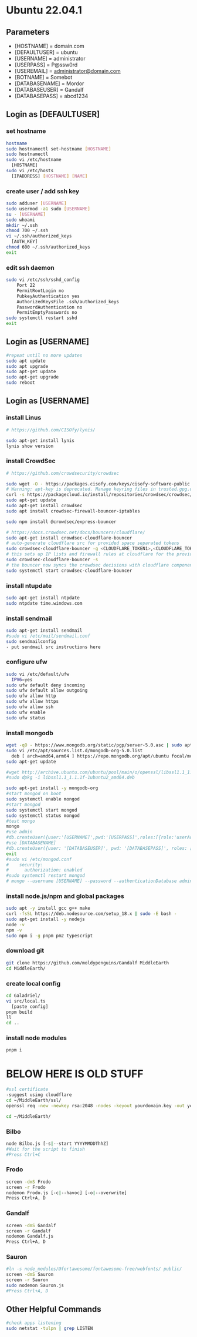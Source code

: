 # Ubuntu 22.04.1

## Parameters
* [HOSTNAME] = domain.com
* [DEFAULTUSER] = ubuntu
* [USERNAME] = administrator
* [USERPASS] = P@ssw0rd
* [USEREMAIL] = administrator@domain.com
* [BOTNAME] = Somebot
* [DATABASENAME] = Mordor
* [DATABASEUSER] = Gandalf
* [DATABASEPASS] = abcd1234



## Login as [DEFAULTUSER]

### set hostname
```bash 
hostname  
sudo hostnamectl set-hostname [HOSTNAME]  
sudo hostnamectl 
sudo vi /etc/hostname 
  [HOSTNAME] 
sudo vi /etc/hosts 
  [IPADDRESS] [HOSTNAME] [NAME] 
```
### create user / add ssh key
```bash
sudo adduser [USERNAME]
sudo usermod -aG sudo [USERNAME]
su - [USERNAME]
sudo whoami
mkdir ~/.ssh
chmod 700 ~/.ssh
vi ~/.ssh/authorized_keys
  [AUTH_KEY]
chmod 600 ~/.ssh/authorized_keys
exit
```
### edit ssh daemon
```bash
sudo vi /etc/ssh/sshd_config
    Port 22
    PermitRootLogin no
    PubkeyAuthentication yes
    AuthorizedKeysFile .ssh/authorized_keys
    PasswordAuthentication no
    PermitEmptyPasswords no
sudo systemctl restart sshd
exit
```

## Login as [USERNAME]

```bash
#repeat until no more updates
sudo apt update
sudo apt upgrade
sudo apt-get update
sudo apt-get upgrade
sudo reboot
```

## Login as [USERNAME]

### install Linus
```bash 
# https://github.com/CISOfy/lynis/

sudo apt-get install lynis
lynis show version
```

### install CrowdSec
```bash
# https://github.com/crowdsecurity/crowdsec

sudo wget -O - https://packages.cisofy.com/keys/cisofy-software-public.key | sudo apt-key add -
# Warning: apt-key is deprecated. Manage keyring files in trusted.gpg.d instead (see apt-key(8)).
curl -s https://packagecloud.io/install/repositories/crowdsec/crowdsec/script.deb.sh | sudo bash
sudo apt-get update
sudo apt-get install crowdsec
sudo apt install crowdsec-firewall-bouncer-iptables

sudo npm install @crowdsec/express-bouncer

# https://docs.crowdsec.net/docs/bouncers/cloudflare/
sudo apt-get install crowdsec-cloudflare-bouncer
# auto-generate cloudflare src for provided space separated tokens 
sudo crowdsec-cloudflare-bouncer -g <CLOUDFLARE_TOKEN1>,<CLOUDFLARE_TOKEN2> -o /etc/crowdsec/bouncers/crowdsec-cloudflare-bouncer.yaml
# this sets up IP lists and firewall rules at cloudflare for the provided src. 
sudo crowdsec-cloudflare-bouncer -s
# the bouncer now syncs the crowdsec decisions with cloudflare components.
sudo systemctl start crowdsec-cloudflare-bouncer
```


### install ntupdate
```bash
sudo apt-get install ntpdate
sudo ntpdate time.windows.com
```


### install sendmail
```bash
sudo apt-get install sendmail
#sudo vi /etc/mail/sendmail.conf
sudo sendmailconfig
- put sendmail src instructions here
```

### configure ufw
```bash
sudo vi /etc/default/ufw
  IPV6=yes
sudo ufw default deny incoming
sudo ufw default allow outgoing
sudo ufw allow http
sudo ufw allow https
sudo ufw allow ssh
sudo ufw enable
sudo ufw status
```

### install mongodb
```bash
wget -qO - https://www.mongodb.org/static/pgp/server-5.0.asc | sudo apt-key add -
sudo vi /etc/apt/sources.list.d/mongodb-org-5.0.list
  deb [ arch=amd64,arm64 ] https://repo.mongodb.org/apt/ubuntu focal/mongodb-org/5.0 multiverse
sudo apt-get update

#wget http://archive.ubuntu.com/ubuntu/pool/main/o/openssl/libssl1.1_1.1.1f-1ubuntu2_amd64.deb
#sudo dpkg -i libssl1.1_1.1.1f-1ubuntu2_amd64.deb

sudo apt-get install -y mongodb-org
#start mongod on boot
sudo systemctl enable mongod
#start mongod
sudo systemctl start mongod
sudo systemctl status mongod
#test mongo
mongo
#use admin
#db.createUser({user:'[USERNAME]',pwd:'[USERPASS]',roles:[{role:'userAdminAnyDatabase',db:'admin'},{role:'readWriteAnyDatabase',db:'admin'}]})
#use [DATABASENAME]
#db.createUser({user: '[DATABASEUSER]', pwd: '[DATABASEPASS]', roles: ['readWrite']})
exit
#sudo vi /etc/mongod.conf
#    security:
#      authorization: enabled
#sudo systemctl restart mongod
# mongo --username [USERNAME] --password --authenticationDatabase admin
```

### install node.js/npm and global packages
```bash
sudo apt -y install gcc g++ make
curl -fsSL https://deb.nodesource.com/setup_18.x | sudo -E bash -
sudo apt-get install -y nodejs
node -v
npm -v
sudo npm i -g pnpm pm2 typescript
```

### download git
```bash
git clone https://github.com/moldypenguins/Gandalf MiddleEarth
cd MiddleEarth/
```


### create local config
```bash
cd Galadriel/
vi src/local.ts
  [paste config]
pnpm build
ll
cd ..
```

### install node modules
```bash
pnpm i
```




# BELOW HERE IS OLD STUFF

```bash
#ssl certificate
-suggest using cloudflare
cd ~/MiddleEarth/ssl/
openssl req -new -newkey rsa:2048 -nodes -keyout yourdomain.key -out yourdomain.csr

cd ~/MiddleEarth/
```

### Bilbo
```bash
node Bilbo.js [-s|--start YYYYMMDDThhZ]
#Wait for the script to finish
#Press Ctrl+C
```

### Frodo
```bash
screen -dmS Frodo
screen -r Frodo
nodemon Frodo.js [-c|--havoc] [-o|--overwrite]
Press Ctrl+A, D
```

### Gandalf
```bash
screen -dmS Gandalf
screen -r Gandalf
nodemon Gandalf.js
Press Ctrl+A, D
```

### Sauron
```bash
#ln -s node_modules/@fortawesome/fontawesome-free/webfonts/ public/
screen -dmS Sauron
screen -r Sauron
sudo nodemon Sauron.js
#Press Ctrl+A, D
```

## Other Helpful Commands
```bash
#check apps listening
sudo netstat -tulpn | grep LISTEN
```